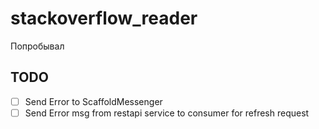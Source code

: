 # stackoverflow_reader
Попробывал 
## TODO 
- [ ] Send Error to ScaffoldMessenger
- [ ] Send Error msg from restapi service to consumer for refresh request